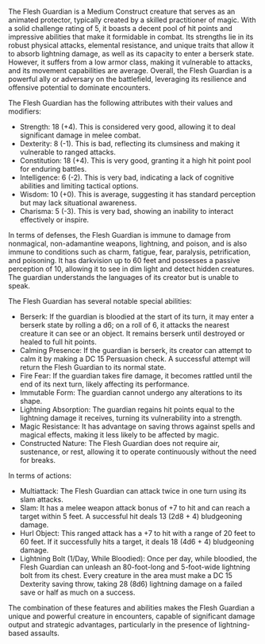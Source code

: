 The Flesh Guardian is a Medium Construct creature that serves as an animated protector, typically created by a skilled practitioner of magic. With a solid challenge rating of 5, it boasts a decent pool of hit points and impressive abilities that make it formidable in combat. Its strengths lie in its robust physical attacks, elemental resistance, and unique traits that allow it to absorb lightning damage, as well as its capacity to enter a berserk state. However, it suffers from a low armor class, making it vulnerable to attacks, and its movement capabilities are average. Overall, the Flesh Guardian is a powerful ally or adversary on the battlefield, leveraging its resilience and offensive potential to dominate encounters.

The Flesh Guardian has the following attributes with their values and modifiers:
- Strength: 18 (+4). This is considered very good, allowing it to deal significant damage in melee combat.
- Dexterity: 8 (-1). This is bad, reflecting its clumsiness and making it vulnerable to ranged attacks.
- Constitution: 18 (+4). This is very good, granting it a high hit point pool for enduring battles.
- Intelligence: 6 (-2). This is very bad, indicating a lack of cognitive abilities and limiting tactical options.
- Wisdom: 10 (+0). This is average, suggesting it has standard perception but may lack situational awareness.
- Charisma: 5 (-3). This is very bad, showing an inability to interact effectively or inspire.

In terms of defenses, the Flesh Guardian is immune to damage from nonmagical, non-adamantine weapons, lightning, and poison, and is also immune to conditions such as charm, fatigue, fear, paralysis, petrification, and poisoning. It has darkvision up to 60 feet and possesses a passive perception of 10, allowing it to see in dim light and detect hidden creatures. The guardian understands the languages of its creator but is unable to speak.

The Flesh Guardian has several notable special abilities:
- Berserk: If the guardian is bloodied at the start of its turn, it may enter a berserk state by rolling a d6; on a roll of 6, it attacks the nearest creature it can see or an object. It remains berserk until destroyed or healed to full hit points.
- Calming Presence: If the guardian is berserk, its creator can attempt to calm it by making a DC 15 Persuasion check. A successful attempt will return the Flesh Guardian to its normal state.
- Fire Fear: If the guardian takes fire damage, it becomes rattled until the end of its next turn, likely affecting its performance.
- Immutable Form: The guardian cannot undergo any alterations to its shape.
- Lightning Absorption: The guardian regains hit points equal to the lightning damage it receives, turning its vulnerability into a strength.
- Magic Resistance: It has advantage on saving throws against spells and magical effects, making it less likely to be affected by magic.
- Constructed Nature: The Flesh Guardian does not require air, sustenance, or rest, allowing it to operate continuously without the need for breaks.

In terms of actions:
- Multiattack: The Flesh Guardian can attack twice in one turn using its slam attacks.
- Slam: It has a melee weapon attack bonus of +7 to hit and can reach a target within 5 feet. A successful hit deals 13 (2d8 + 4) bludgeoning damage.
- Hurl Object: This ranged attack has a +7 to hit with a range of 20 feet to 60 feet. If it successfully hits a target, it deals 18 (4d6 + 4) bludgeoning damage.
- Lightning Bolt (1/Day, While Bloodied): Once per day, while bloodied, the Flesh Guardian can unleash an 80-foot-long and 5-foot-wide lightning bolt from its chest. Every creature in the area must make a DC 15 Dexterity saving throw, taking 28 (8d6) lightning damage on a failed save or half as much on a success. 

The combination of these features and abilities makes the Flesh Guardian a unique and powerful creature in encounters, capable of significant damage output and strategic advantages, particularly in the presence of lightning-based assaults.